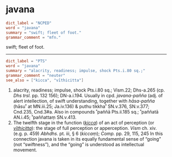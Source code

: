 # javana

``` toml
dict_label = "NCPED"
word = "javana"
summary = "swift; fleet of foot."
grammar_comment = "mfn."
```

swift; fleet of foot.

--------------------

``` toml
dict_label = "PTS"
word = "javana"
summary = "alacrity, readiness; impulse, shock Pts.i.80 sq.;"
grammar_comment = "neuter"
see_also = ["kicca", "vīthicitta"]
```

1. alacrity, readiness; impulse, shock Pts.i.80 sq.; Vism.22; Dhs\-a.265 (cp. *Dhs trsl.* pp. 132 156); DN\-a.i.194. Usually in cpd. *javana\-pañña* (adj. of alert intellection, of swift understanding, together with *hāsa\-pañña* (hāsu˚ at MN.iii.25; Ja.iv.136) & puthu tikkha˚ SN.v.376, SN.v.377; Cnd.235, Cnd.3#a. Also in compounds ˚paññā Pts.ii.185 sq.; ˚paññatā AN.i.45; ˚paññattaṃ SN.v.413.
2. The twelfth stage in the function (*[kicca](kicca.md)*) of an act of perception (or *[vīthicitta](vīthicitta.md)*): the stage of full perception or apperception. *Vism* ch. xiv. (e.g. p. 459) *Abhdhs.* pt. iii, § 6 (*kiccaṃ*); *Comp.* pp. 29, 115, 245 In this connection javana is taken in its equally fundamental sense of “going” (not “swiftness”), and the “going” is understood as intellectual movement.

